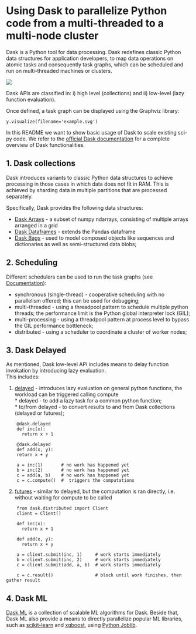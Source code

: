 # Using Dask to parallelize Python code from a multi-threaded to a multi-node cluster
Dask is a Python tool for data processing.
Dask redefines classic Python data structures for application developers, to map data operations on atomic tasks
and consequently task graphs, which can be scheduled and run on multi-threaded machines or clusters.

![](http://docs.dask.org/en/latest/_images/collections-schedulers.png)

Dask APIs are classified in: i) high level (collections) and ii) low-level (lazy function evaluation).

Once defined, a task graph can be displayed using the Graphviz library:
```
y.visualize(filename='example.svg')
```

In this README we want to show basic usage of Dask to scale existing sci-py code.
We refer to the [official Dask documentation](http://docs.dask.org/en/latest/) for a complete overview of Dask functionalities.

## 1. Dask collections
Dask introduces variants to classic Python data structures to achieve processing in those cases in which data does not fit in RAM.
This is achieved by sharding data in multiple partitions that are processed separately.

Specifically, Dask provides the following data structures:
* [Dask Arrays](http://docs.dask.org/en/latest/array.html) - a subset of numpy ndarrays, consisting of multiple arrays arranged in a grid
* [Dask Dataframes](http://docs.dask.org/en/latest/dataframe.html) - extends the Pandas dataframe
* [Dask Bags](http://docs.dask.org/en/latest/bag.html) - used to model composed objects like sequences and dictionaries as well as semi-structured data blobs;

## 2. Scheduling
Different schedulers can be used to run the task graphs (see [Documentation](http://docs.dask.org/en/latest/scheduling.html)):
* synchronous (single-thread) - cooperative scheduling with no parallelism offered; this can be used for debugging;
* multi-threaded - using a threadpool pattern to schedule multiple python threads; the performance limit is the Python global interpreter lock (GIL);
* multi-processing - using a threadpool pattern at process level to bypass the GIL performance bottleneck;
* distributed - using a scheduler to coordinate a cluster of worker nodes;

## 3. Dask Delayed

As mentioned, Dask low-level API includes means to delay function invokation by introducing lazy evaluation.  
This includes:
  1. [delayed](http://docs.dask.org/en/latest/delayed.html) - introduces lazy evaluation on general python functions, the workload can be triggered calling compute  
    * delayed - to add a lazy task for a common python function;  
    * to/from delayed - to convert results to and from Dask collections (delayed or futures);  
```
    @dask.delayed
    def inc(x):
      return x + 1

    @dask.delayed
    def add(x, y):
    return x + y

    a = inc(1)       # no work has happened yet
    b = inc(2)       # no work has happened yet
    c = add(a, b)    # no work has happened yet
    c = c.compute()  #  triggers the computations
```
  2. [futures](http://docs.dask.org/en/latest/futures.html) - similar to delayed, but the computation is ran directly, i.e. without waiting for compute to be called  
```
    from dask.distributed import Client
    client = Client()

    def inc(x):
      return x + 1

    def add(x, y):
      return x + y

    a = client.submit(inc, 1)     # work starts immediately
    b = client.submit(inc, 2)     # work starts immediately
    c = client.submit(add, a, b)  # work starts immediately

    c = c.result()                # block until work finishes, then gather result
```

## 4. Dask ML
[Dask ML](https://ml.dask.org/) is a collection of scalable ML algorithms for Dask. Beside that, Dask ML also provide a means to directly parallelize popular ML libraries, such as [scikit-learn](http://matthewrocklin.com/blog/work/2017/02/07/dask-sklearn-simple) and [xgboost](https://ml.dask.org/xgboost.html), using [Python Joblib](https://ml.dask.org/joblib.html).
